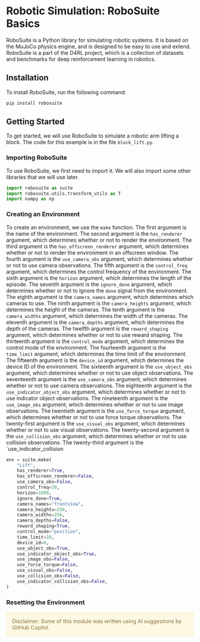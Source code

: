 # Robotic Simulation: RoboSuite Basics

RoboSuite is a Python library for simulating robotic systems. It is based on the MuJoCo physics engine, and is designed to be easy to use and extend. RoboSuite is a part of the D4RL project, which is a collection of datasets and benchmarks for deep reinforcement learning in robotics. 

## Installation

To install RoboSuite, run the following command:

```bash
pip install robosuite
```

## Getting Started

To get started, we will use RoboSuite to simulate a robotic arm lifting a block. The code for this example is in the file `block_lift.py`.

### Importing RoboSuite

To use RoboSuite, we first need to import it. We will also import some other libraries that we will use later.

```python
import robosuite as suite
import robosuite.utils.transform_utils as T
import numpy as np
```

### Creating an Environment

To create an environment, we use the `make` function. The first argument is the name of the environment. The second argument is the `has_renderer` argument, which determines whether or not to render the environment. The third argument is the `has_offscreen_renderer` argument, which determines whether or not to render the environment in an offscreen window. The fourth argument is the `use_camera_obs` argument, which determines whether or not to use camera observations. The fifth argument is the `control_freq` argument, which determines the control frequency of the environment. The sixth argument is the `horizon` argument, which determines the length of the episode. The seventh argument is the `ignore_done` argument, which determines whether or not to ignore the `done` signal from the environment. The eighth argument is the `camera_names` argument, which determines which cameras to use. The ninth argument is the `camera_heights` argument, which determines the height of the cameras. The tenth argument is the `camera_widths` argument, which determines the width of the cameras. The eleventh argument is the `camera_depths` argument, which determines the depth of the cameras. The twelfth argument is the `reward_shaping` argument, which determines whether or not to use reward shaping. The thirteenth argument is the `control_mode` argument, which determines the control mode of the environment. The fourteenth argument is the `time_limit` argument, which determines the time limit of the environment. The fifteenth argument is the `device_id` argument, which determines the device ID of the environment. The sixteenth argument is the `use_object_obs` argument, which determines whether or not to use object observations. The seventeenth argument is the `use_camera_obs` argument, which determines whether or not to use camera observations. The eighteenth argument is the `use_indicator_object_obs` argument, which determines whether or not to use indicator object observations. The nineteenth argument is the `use_image_obs` argument, which determines whether or not to use image observations. The twentieth argument is the `use_force_torque` argument, which determines whether or not to use force torque observations. The twenty-first argument is the `use_visual_obs` argument, which determines whether or not to use visual observations. The twenty-second argument is the `use_collision_obs` argument, which determines whether or not to use collision observations. The twenty-third argument is the `use_indicator_collision

```python
env = suite.make(
    "Lift",
    has_renderer=True,
    has_offscreen_renderer=False,
    use_camera_obs=False,
    control_freq=20,
    horizon=1000,
    ignore_done=True,
    camera_names="frontview",
    camera_heights=256,
    camera_widths=256,
    camera_depths=False,
    reward_shaping=True,
    control_mode="position",
    time_limit=10,
    device_id=0,
    use_object_obs=True,
    use_indicator_object_obs=True,
    use_image_obs=False,
    use_force_torque=False,
    use_visual_obs=False,
    use_collision_obs=False,
    use_indicator_collision_obs=False,
)
```

### Resetting the Environment





<div style="padding: 15px; border: 1px solid transparent; border-color: transparent; margin-bottom: 20px; border-radius: 4px; color: #8a6d3b;; background-color: #fcf8e3; border-color: #faebcc;">
Disclaimer: Some of this module was written using AI suggestions by GitHub Copilot.   
</div>